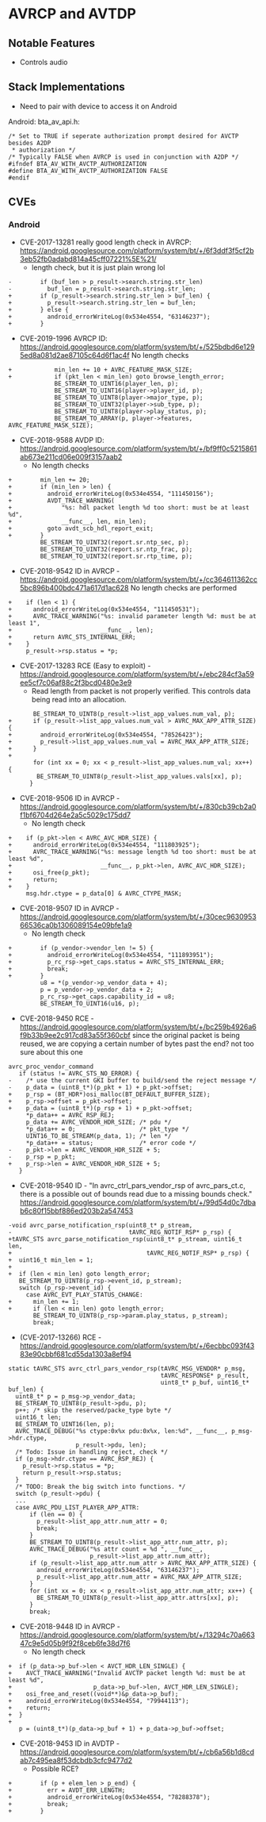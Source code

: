 # AVRCP and AVTDP

## Notable Features
* Controls audio

## Stack Implementations
* Need to pair with device to access it on Android

Android:
bta_av_api.h:
```
/* Set to TRUE if seperate authorization prompt desired for AVCTP besides A2DP
 * authorization */
/* Typically FALSE when AVRCP is used in conjunction with A2DP */
#ifndef BTA_AV_WITH_AVCTP_AUTHORIZATION
#define BTA_AV_WITH_AVCTP_AUTHORIZATION FALSE
#endif
```

## CVEs
### Android
* CVE-2017-13281 really good length check in AVRCP: https://android.googlesource.com/platform/system/bt/+/6f3ddf3f5cf2b3eb52fb0adabd814a45cff07221%5E%21/
  - length check, but it is just plain wrong lol
```
-        if (buf_len > p_result->search.string.str_len)
-          buf_len = p_result->search.string.str_len;
+        if (p_result->search.string.str_len > buf_len) {
+          p_result->search.string.str_len = buf_len;
+        } else {
+          android_errorWriteLog(0x534e4554, "63146237");
+        }
```
* CVE-2019-1996	AVRCP ID: https://android.googlesource.com/platform/system/bt/+/525bdbd6e1295ed8a081d2ae87105c64d6f1ac4f
No length checks
```
+            min_len += 10 + AVRC_FEATURE_MASK_SIZE;
+            if (pkt_len < min_len) goto browse_length_error;
             BE_STREAM_TO_UINT16(player_len, p);
             BE_STREAM_TO_UINT16(player->player_id, p);
             BE_STREAM_TO_UINT8(player->major_type, p);
             BE_STREAM_TO_UINT32(player->sub_type, p);
             BE_STREAM_TO_UINT8(player->play_status, p);
             BE_STREAM_TO_ARRAY(p, player->features, AVRC_FEATURE_MASK_SIZE);
```
* CVE-2018-9588	AVDP ID: https://android.googlesource.com/platform/system/bt/+/bf9ff0c5215861ab673e211cd06e009f3157aab2
  - No length checks
```
+        min_len += 20;
+        if (min_len > len) {
+          android_errorWriteLog(0x534e4554, "111450156");
+          AVDT_TRACE_WARNING(
+              "%s: hdl packet length %d too short: must be at least %d",
+              __func__, len, min_len);
+          goto avdt_scb_hdl_report_exit;
+        }
         BE_STREAM_TO_UINT32(report.sr.ntp_sec, p);
         BE_STREAM_TO_UINT32(report.sr.ntp_frac, p);
         BE_STREAM_TO_UINT32(report.sr.rtp_time, p);
```
* CVE-2018-9542	ID in AVRCP - https://android.googlesource.com/platform/system/bt/+/cc364611362cc5bc896b400bdc471a617d1ac628
No length checks are performed
```
+    if (len < 1) {
+      android_errorWriteLog(0x534e4554, "111450531");
+      AVRC_TRACE_WARNING("%s: invalid parameter length %d: must be at least 1",
+                         __func__, len);
+      return AVRC_STS_INTERNAL_ERR;
+    }
     p_result->rsp.status = *p;
```
* CVE-2017-13283 RCE (Easy to exploit) - https://android.googlesource.com/platform/system/bt/+/ebc284cf3a59ee5cf7c06af88c2f3bcd0480e3e9
  - Read length from packet is not properly verified. This controls data being read into an allocation.
```
       BE_STREAM_TO_UINT8(p_result->list_app_values.num_val, p);
+      if (p_result->list_app_values.num_val > AVRC_MAX_APP_ATTR_SIZE) {
+        android_errorWriteLog(0x534e4554, "78526423");
+        p_result->list_app_values.num_val = AVRC_MAX_APP_ATTR_SIZE;
+      }
+
       for (int xx = 0; xx < p_result->list_app_values.num_val; xx++) {
        BE_STREAM_TO_UINT8(p_result->list_app_values.vals[xx], p);
      }
```

* CVE-2018-9506	ID in AVRCP - https://android.googlesource.com/platform/system/bt/+/830cb39cb2a0f1bf6704d264e2a5c5029c175dd7
  - No length check
```
+    if (p_pkt->len < AVRC_AVC_HDR_SIZE) {
+      android_errorWriteLog(0x534e4554, "111803925");
+      AVRC_TRACE_WARNING("%s: message length %d too short: must be at least %d",
+                         __func__, p_pkt->len, AVRC_AVC_HDR_SIZE);
+      osi_free(p_pkt);
+      return;
+    }
     msg.hdr.ctype = p_data[0] & AVRC_CTYPE_MASK;
```
* CVE-2018-9507	ID in AVRCP - https://android.googlesource.com/platform/system/bt/+/30cec963095366536ca0b1306089154e09bfe1a9
  - No length check
```
+        if (p_vendor->vendor_len != 5) {
+          android_errorWriteLog(0x534e4554, "111893951");
+          p_rc_rsp->get_caps.status = AVRC_STS_INTERNAL_ERR;
+          break;
+        }
         u8 = *(p_vendor->p_vendor_data + 4);
         p = p_vendor->p_vendor_data + 2;
         p_rc_rsp->get_caps.capability_id = u8;
         BE_STREAM_TO_UINT16(u16, p);
```
* CVE-2018-9450	RCE - https://android.googlesource.com/platform/system/bt/+/bc259b4926a6f9b33b9ee2c917cd83a55f360cbf
since the original packet is being reused, we are copying a certain number of bytes past the end?
not too sure about this one
```
avrc_proc_vendor_command
   if (status != AVRC_STS_NO_ERROR) {
-    /* use the current GKI buffer to build/send the reject message */
-    p_data = (uint8_t*)(p_pkt + 1) + p_pkt->offset;
+    p_rsp = (BT_HDR*)osi_malloc(BT_DEFAULT_BUFFER_SIZE);
+    p_rsp->offset = p_pkt->offset;
+    p_data = (uint8_t*)(p_rsp + 1) + p_pkt->offset;
     *p_data++ = AVRC_RSP_REJ;
     p_data += AVRC_VENDOR_HDR_SIZE; /* pdu */
     *p_data++ = 0;                  /* pkt_type */
     UINT16_TO_BE_STREAM(p_data, 1); /* len */
     *p_data++ = status;             /* error code */
-    p_pkt->len = AVRC_VENDOR_HDR_SIZE + 5;
-    p_rsp = p_pkt;
+    p_rsp->len = AVRC_VENDOR_HDR_SIZE + 5;
   }
```
* CVE-2018-9540	ID - "In avrc_ctrl_pars_vendor_rsp of avrc_pars_ct.c, there is a possible out of bounds read due to a missing bounds check." https://android.googlesource.com/platform/system/bt/+/99d54d0c7dbab6c80f15bbf886ed203b2a547453

```
-void avrc_parse_notification_rsp(uint8_t* p_stream,
-                                 tAVRC_REG_NOTIF_RSP* p_rsp) {
+tAVRC_STS avrc_parse_notification_rsp(uint8_t* p_stream, uint16_t len,
+                                      tAVRC_REG_NOTIF_RSP* p_rsp) {
+  uint16_t min_len = 1;
+
+  if (len < min_len) goto length_error;
   BE_STREAM_TO_UINT8(p_rsp->event_id, p_stream);
   switch (p_rsp->event_id) {
     case AVRC_EVT_PLAY_STATUS_CHANGE:
+      min_len += 1;
+      if (len < min_len) goto length_error;
       BE_STREAM_TO_UINT8(p_rsp->param.play_status, p_stream);
       break;
```
* (CVE-2017-13266) RCE - https://android.googlesource.com/platform/system/bt/+/6ecbbc093f4383e90cbbf681cd55da1303a8ef94
```
static tAVRC_STS avrc_ctrl_pars_vendor_rsp(tAVRC_MSG_VENDOR* p_msg,
                                           tAVRC_RESPONSE* p_result,
                                           uint8_t* p_buf, uint16_t* buf_len) {
  uint8_t* p = p_msg->p_vendor_data;
  BE_STREAM_TO_UINT8(p_result->pdu, p);
  p++; /* skip the reserved/packe_type byte */
  uint16_t len;
  BE_STREAM_TO_UINT16(len, p);
  AVRC_TRACE_DEBUG("%s ctype:0x%x pdu:0x%x, len:%d", __func__, p_msg->hdr.ctype,
                   p_result->pdu, len);
  /* Todo: Issue in handling reject, check */
  if (p_msg->hdr.ctype == AVRC_RSP_REJ) {
    p_result->rsp.status = *p;
    return p_result->rsp.status;
  }
  /* TODO: Break the big switch into functions. */
  switch (p_result->pdu) {
  ...
  case AVRC_PDU_LIST_PLAYER_APP_ATTR:
      if (len == 0) {
        p_result->list_app_attr.num_attr = 0;
        break;
      }
      BE_STREAM_TO_UINT8(p_result->list_app_attr.num_attr, p);
      AVRC_TRACE_DEBUG("%s attr count = %d ", __func__,
                       p_result->list_app_attr.num_attr);
      if (p_result->list_app_attr.num_attr > AVRC_MAX_APP_ATTR_SIZE) {
        android_errorWriteLog(0x534e4554, "63146237");
        p_result->list_app_attr.num_attr = AVRC_MAX_APP_ATTR_SIZE;
      }
      for (int xx = 0; xx < p_result->list_app_attr.num_attr; xx++) {
        BE_STREAM_TO_UINT8(p_result->list_app_attr.attrs[xx], p);
      }
      break;
```
* CVE-2018-9448	ID in AVRCP - https://android.googlesource.com/platform/system/bt/+/13294c70a66347c9e5d05b9f92f8ceb6fe38d7f6
  - No length check
```
+  if (p_data->p_buf->len < AVCT_HDR_LEN_SINGLE) {
+    AVCT_TRACE_WARNING("Invalid AVCTP packet length %d: must be at least %d",
+                       p_data->p_buf->len, AVCT_HDR_LEN_SINGLE);
+    osi_free_and_reset((void**)&p_data->p_buf);
+    android_errorWriteLog(0x534e4554, "79944113");
+    return;
+  }
+
   p = (uint8_t*)(p_data->p_buf + 1) + p_data->p_buf->offset;
```
* CVE-2018-9453	ID in AVDTP - https://android.googlesource.com/platform/system/bt/+/cb6a56b1d8cdab7c495ea8f53dcbdb3cfc9477d2
  - Possible RCE?
```
+        if (p + elem_len > p_end) {
+          err = AVDT_ERR_LENGTH;
+          android_errorWriteLog(0x534e4554, "78288378");
+          break;
+        }
```
